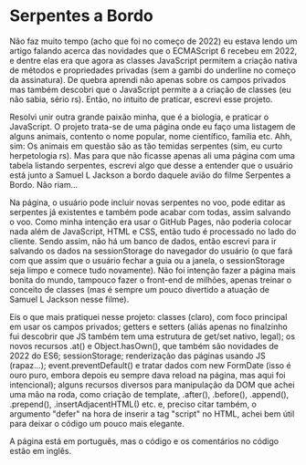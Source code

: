 # Serpentes a Bordo

Não faz muito tempo (acho que foi no começo de 2022) eu estava lendo um artigo falando acerca das novidades que o ECMAScript 6 recebeu em 2022, e dentre elas era que agora as classes JavaScript permitem a criação nativa de métodos e propriedades privadas (sem a gambi do underline no começo da assinatura). De quebra aprendi não apenas sobre os campos privados mas também descobri que o JavaScript permite a a criação de classes (eu não sabia, sério rs). Então, no intuito de praticar, escrevi esse projeto.

Resolvi unir outra grande paixão minha, que é a biologia, e praticar o JavaScript. O projeto trata-se de uma página onde eu faço uma listagem de alguns animais, contento o nome popular, nome científico, família etc. Ahh, sim: Os animais em questão são as tão temidas serpentes (sim, eu curto herpetologia rs). Mas para que não ficasse apenas ali uma página com uma tabela listando serpentes, escrevi algo que desse a entender que o usuário está junto a Samuel L Jackson a bordo daquele avião do filme Serpentes a Bordo. Não riam...

Na página, o usuário pode incluir novas serpentes no voo, pode editar as serpentes já existentes e também pode acabar com todas, assim salvando o voo. Como minha intenção era usar o GitHub Pages, não poderia colocar nada além de JavaScript, HTML e CSS, então tudo é processado no lado do cliente. Sendo assim, não há um banco de dados, então escrevi para ir salvando os dados na sessionStorage do navegador do usuário (o que fará com que assim que o usuário fechar a guia ou a janela, o sessionStorage seja limpo e comece tudo novamente). Não foi intenção fazer a página mais bonita do mundo, tampouco fazer o front-end de milhões, apenas treinar o conceito de classes (mas é sempre um pouco divertido a atuação de Samuel L Jackson nesse filme).

Eis o que mais pratiquei nesse projeto: classes (claro), com foco principal em usar os campos privados; getters e setters (aliás apenas no finalzinho fui descobrir que JS também tem uma estrutura de get/set nativo, legal); os novos recursos .at() e Object.hasOwn(), que também são novidades de 2022 do ES6; sessionStorage; renderização das páginas usando JS (rapaz...); event.preventDefault() e tratar dados com new FormDate (isso é ouro puro, embora depois eu sempre dava reload na página, mas aqui foi intencional); alguns recursos diversos para manipulação da DOM que achei uma mão na roda, como criação de template, .after(), .before(), .append(), .prepend(), .insertAdjacentHTML() etc. e, preciso citar também, o argumento "defer" na hora de inserir a tag "script" no HTML, achei bem útil para deixar o código um pouco mais elegante.

A página está em português, mas o código e os comentários no código estão em inglês.